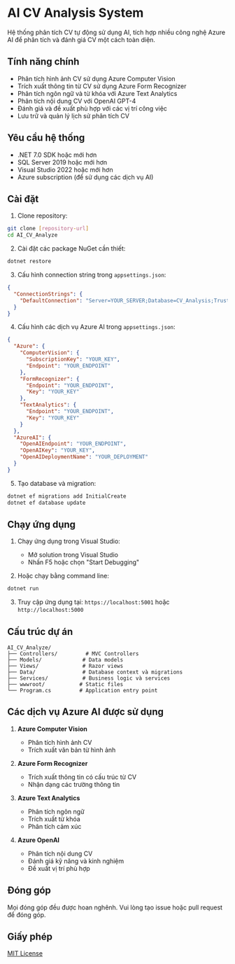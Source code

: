 # AI CV Analysis System

Hệ thống phân tích CV tự động sử dụng AI, tích hợp nhiều công nghệ Azure AI để phân tích và đánh giá CV một cách toàn diện.

## Tính năng chính

- Phân tích hình ảnh CV sử dụng Azure Computer Vision
- Trích xuất thông tin từ CV sử dụng Azure Form Recognizer
- Phân tích ngôn ngữ và từ khóa với Azure Text Analytics
- Phân tích nội dung CV với OpenAI GPT-4
- Đánh giá và đề xuất phù hợp với các vị trí công việc
- Lưu trữ và quản lý lịch sử phân tích CV

## Yêu cầu hệ thống

- .NET 7.0 SDK hoặc mới hơn
- SQL Server 2019 hoặc mới hơn
- Visual Studio 2022 hoặc mới hơn
- Azure subscription (để sử dụng các dịch vụ AI)

## Cài đặt

1. Clone repository:
```bash
git clone [repository-url]
cd AI_CV_Analyze
```

2. Cài đặt các package NuGet cần thiết:
```bash
dotnet restore
```

3. Cấu hình connection string trong `appsettings.json`:
```json
{
  "ConnectionStrings": {
    "DefaultConnection": "Server=YOUR_SERVER;Database=CV_Analysis;Trusted_Connection=True;TrustServerCertificate=True;MultipleActiveResultSets=true"
  }
}
```

4. Cấu hình các dịch vụ Azure AI trong `appsettings.json`:
```json
{
  "Azure": {
    "ComputerVision": {
      "SubscriptionKey": "YOUR_KEY",
      "Endpoint": "YOUR_ENDPOINT"
    },
    "FormRecognizer": {
      "Endpoint": "YOUR_ENDPOINT",
      "Key": "YOUR_KEY"
    },
    "TextAnalytics": {
      "Endpoint": "YOUR_ENDPOINT",
      "Key": "YOUR_KEY"
    }
  },
  "AzureAI": {
    "OpenAIEndpoint": "YOUR_ENDPOINT",
    "OpenAIKey": "YOUR_KEY",
    "OpenAIDeploymentName": "YOUR_DEPLOYMENT"
  }
}
```

5. Tạo database và migration:
```bash
dotnet ef migrations add InitialCreate
dotnet ef database update
```

## Chạy ứng dụng

1. Chạy ứng dụng trong Visual Studio:
   - Mở solution trong Visual Studio
   - Nhấn F5 hoặc chọn "Start Debugging"

2. Hoặc chạy bằng command line:
```bash
dotnet run
```

3. Truy cập ứng dụng tại: `https://localhost:5001` hoặc `http://localhost:5000`

## Cấu trúc dự án

```
AI_CV_Analyze/
├── Controllers/         # MVC Controllers
├── Models/             # Data models
├── Views/              # Razor views
├── Data/               # Database context và migrations
├── Services/           # Business logic và services
├── wwwroot/           # Static files
└── Program.cs         # Application entry point
```

## Các dịch vụ Azure AI được sử dụng

1. **Azure Computer Vision**
   - Phân tích hình ảnh CV
   - Trích xuất văn bản từ hình ảnh

2. **Azure Form Recognizer**
   - Trích xuất thông tin có cấu trúc từ CV
   - Nhận dạng các trường thông tin

3. **Azure Text Analytics**
   - Phân tích ngôn ngữ
   - Trích xuất từ khóa
   - Phân tích cảm xúc

4. **Azure OpenAI**
   - Phân tích nội dung CV
   - Đánh giá kỹ năng và kinh nghiệm
   - Đề xuất vị trí phù hợp

## Đóng góp

Mọi đóng góp đều được hoan nghênh. Vui lòng tạo issue hoặc pull request để đóng góp.

## Giấy phép

[MIT License](LICENSE)
